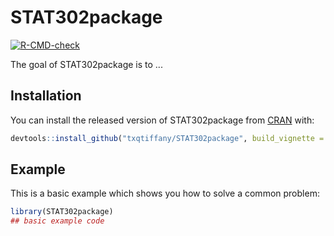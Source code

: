 # STAT302package

<!-- badges: start -->
[![R-CMD-check](https://github.com/txqtiffany/STAT302package/workflows/R-CMD-check/badge.svg)](https://github.com/txqtiffany/STAT302package/actions)
<!-- badges: end -->

The goal of STAT302package is to ...

## Installation

You can install the released version of STAT302package from [CRAN](https://CRAN.R-project.org) with:

``` r
devtools::install_github("txqtiffany/STAT302package", build_vignette = TRUE, build_opts = c())
```

## Example

This is a basic example which shows you how to solve a common problem:

``` r
library(STAT302package)
## basic example code
```

